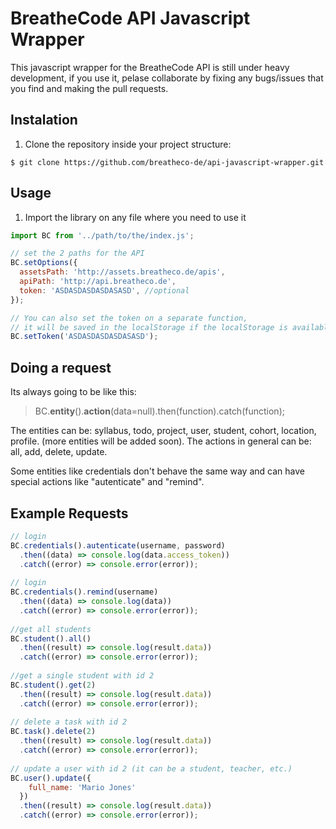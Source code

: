 # BreatheCode API Javascript Wrapper

This javascript wrapper for the BreatheCode API is still under heavy development, if you use it, pelase collaborate by fixing any bugs/issues that you find and making the pull requests.

## Instalation

1. Clone the repository inside your project structure:
```
$ git clone https://github.com/breatheco-de/api-javascript-wrapper.git
```

## Usage

1. Import the library on any file where you need to use it
```js
import BC from '../path/to/the/index.js';

// set the 2 paths for the API
BC.setOptions({
  assetsPath: 'http://assets.breatheco.de/apis',
  apiPath: 'http://api.breatheco.de',
  token: 'ASDASDASDASDASASD', //optional
});

// You can also set the token on a separate function, 
// it will be saved in the localStorage if the localStorage is available.
BC.setToken('ASDASDASDASDASASD');
```

## Doing a request
Its always going to be like this:

> BC.**entity**().**action**(data=null).then(function).catch(function);

The entities can be: syllabus, todo, project, user, student, cohort, location, profile. (more entities will be added soon).
The actions in general can be: all, add, delete, update.

Some entities like credentials don't behave the same way and can have special actions like "autenticate" and "remind".

## Example Requests
```js
// login
BC.credentials().autenticate(username, password) 
  .then((data) => console.log(data.access_token))
  .catch((error) => console.error(error)); 
  
// login
BC.credentials().remind(username) 
  .then((data) => console.log(data))
  .catch((error) => console.error(error)); 
  
//get all students
BC.student().all() 
  .then((result) => console.log(result.data))
  .catch((error) => console.error(error)); 
  
//get a single student with id 2
BC.student().get(2) 
  .then((result) => console.log(result.data))
  .catch((error) => console.error(error)); 
  
// delete a task with id 2
BC.task().delete(2) 
  .then((result) => console.log(result.data))
  .catch((error) => console.error(error)); 
  
// update a user with id 2 (it can be a student, teacher, etc.)
BC.user().update({
    full_name: 'Mario Jones'
  }) 
  .then((result) => console.log(result.data))
  .catch((error) => console.error(error)); 

```
